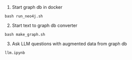 1. Start graph db in docker

```
bash run_neo4j.sh
```

2. Start text to graph db converter

```
bash make_graph.sh
```

3. Ask LLM questions with augmented data from graph db

```
llm.ipynb
```